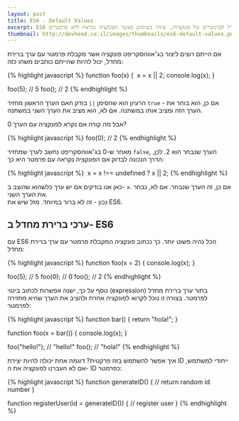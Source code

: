 ```yaml
---
layout: post
title: ES6 - Default Values
excerpt: ES6 מאפשרת לקבוע ערכי ברירת מחדל לפרמטרים של פונקציות, שיהיו בשימוש כאשר הפונקציה נקראת ללא פרמטרים.
thumbnail: http://devhead.co.il/images/thumbnails/es6-default-values.png
---
```

אם הייתם רוצים ליצור בג׳אווהסקריפט פונקציה אשר מקבלת פרמטר עם ערך ברירת מחדל, יכול להיות שהייתם כותבים משהו כזה:

{% highlight javascript %}
function foo(x) { 
  x = x || 2;
  console.log(x);
}

foo(5); // 5
foo(); // 2
{% endhighlight %}

הרעיון הוא שהסימן `||` בודק האם הערך הראשון מחזיר `true` - אם כן, הוא בוחר את הערך הזה ומציב אותו במשתנה. אם לא, הוא מציב את הערך השני במשתנה.

אבל מה קורה אם נקרא לפונקציה עם הערך 0?

{% highlight javascript %}
foo(0); // 2
{% endhighlight %}

מאחר ש-0 בג׳אווהסקריפט נחשב לערך שמחזיר `false`, הערך שנבחר הוא 2. לכן, הדרך הנכונה לבדוק אם הפונקציה נקראה עם פרמטר היא כך:

{% highlight javascript %}
 x = x !== undefined ? x || 2;
{% endhighlight %}

כאן אנו בודקים אם יש ערך כלשהוא שהוצב ב- `x`. אם כן, זה הערך שנבחר. אם לא, נבחר את הערך השני.  
נכון - זה לא ברור במיוחד. מזל שיש את ES6.

## ערכי ברירת מחדל ב- ES6

עם ES6 הכל נהיה פשוט יותר. כך נכתוב פונקציה המקבלת פרמטר עם ערך ברירת מחדל:

{% highlight javascript %}
function foo(x = 2) {
  console.log(x);
}

foo(5); // 5
foo(0); // 0
foo(); // 2
{% endhighlight %}

נוסף על כך, ישנה אפשרות לכתוב ביטוי (expression) בתור ערך ברירת מחדל לפרמטר. בצורה זו נוכל לקרוא לפונקציה אחרת ולהציב את הערך שהיא מחזירה לפרמטר:

{% highlight javascript %}
function bar() {
  return "hola!";
}

function foo(x = bar()) {
  console.log(x);
}

foo("hello!"); // "hello!"
foo(); // "hola!"
{% endhighlight %}

איך אפשר להשתמש בזה פרקטית? דוגמה אחת יכולה להיות יצירת ID ייחודי למשתמש, אם לא העברנו לפונקציה את ה- ID כפרמטר:

{% highlight javascript %}
function generateID() {
  // return random id number
}

function registerUser(id = generateID()) {
  // register user
}
{% endhighlight %}

